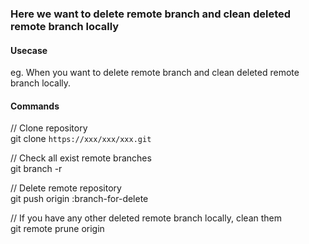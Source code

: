 ### Here we want to delete remote branch and clean deleted remote branch locally  
  
   
#### Usecase  

eg. When you want to delete remote branch and clean deleted remote branch locally.

  
   
#### Commands
// Clone repository  
git clone `https://xxx/xxx/xxx.git`  
 
// Check all exist remote branches  
git branch -r

// Delete remote repository   
git push origin :branch-for-delete  

// If you have any other deleted remote branch locally, clean them  
git remote prune origin
